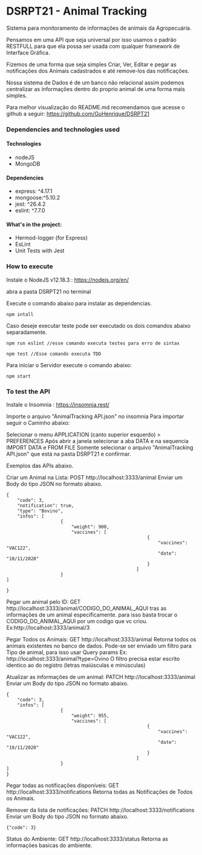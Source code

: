 # DSRPT21 - Animal Tracking

Sistema para monitoramento de informações de animais da Agropecuária.

Pensamos em uma API que seja universal por isso usamos o padrão RESTFULL para que ela possa ser usada com qualquer framework de Interface Gráfica.

Fizemos de uma forma que seja simples Criar, Ver, Editar e pegar as notificações dos Animais cadastrados e até remove-los das notificações.

Nossa sistema de Dados é de um banco não relacional assim podemos centralizar as informações dentro do proprio animal de uma forma mais simples.


Para melhor visualização do README.md recomendamos que acesse o github a seguir: https://github.com/GuHenrique/DSRPT21
### Dependencies and technologies used

#### Technologies
- nodeJS
- MongoDB

#### Dependencies
- express: ^4.17.1
- mongoose:^5.10.2
- jest: ^26.4.2
- eslint: ^7.7.0

#### What's in the project:
- Hermod-logger (for Express)
- EsLint
- Unit Tests with Jest




### How to execute

Instale o NodeJS v12.18.3 : https://nodejs.org/en/

abra a pasta DSRPT21 no terminal

Execute o comando abaixo para instalar as dependencias.
```
npm intall
```

Caso deseje executar teste pode ser executado os dois comandos abaixo separadamente.
```
npm run eslint //esse comando executa testes para erro de sintax

npm test //Esse comando executa TDD
```

Para iniciar o Servidor execute o comando abaixo:
 ```
 npm start
 ```


### To test the API

Instale o Insomnia : https://insomnia.rest/

Importe o arquivo "AnimalTracking API.json" no insomnia
Para importar seguir o Caminho abaixo:

Selecionar o menu APPLICATION (canto superior esquerdo) > PREFERENCES
Após abrir a janela selecionar a aba DATA e na sequencia IMPORT DATA e FROM FILE
Somente selecionar o arquivo "AnimalTracking API.json" que está na pasta DSRPT21 e confirmar.


Exemplos das APIs abaixo.


Criar um Animal na Lista: POST http://localhost:3333/animal
Enviar um Body do tipo JSON no formato abaixo.
```
{
	"code": 3,
	"notification": true,
	"type": "Bovino", 
	"infos": [
					{
						"weight": 900,
						"vaccines": [ 
													{
														"vaccines": "VAC122",
													 	"date": "10/11/2020"
													}
												]
					}
]
					 
} 
```

Pegar um animal pelo ID: GET http://localhost:3333/animal/CODIGO_DO_ANIMAL_AQUI
tras as informações de um animal especificamente.
para isso basta trocar o CODIGO_DO_ANIMAL_AQUI por um codigo que vc criou.
Ex:http://localhost:3333/animal/3

Pegar Todos os Animais: GET http://localhost:3333/animal
Retorna todos os animais existentes no banco de dados.
Pode-se ser enviado um filtro para Tipo de animal, para isso usar Query params
Ex: http://localhost:3333/animal?type=Ovino
O filtro precisa estar escrito identico ao do registro (letras maiúsculas e minúsculas) 

Atualizar as informações de um animal: PATCH http://localhost:3333/animal
Enviar um Body do tipo JSON no formato abaixo.
```
{
	"code": 3,
	"infos": [
					{
						"weight": 955,
						"vaccines": [ 
													{
														"vaccines": "VAC122",
													 	"date": "10/11/2020"
													}
												]
					}
]					 
} 
```


Pegar todas as notificações disponíveis: GET http://localhost:3333/notifications
Retorna todas as Notificações de Todos os Animais.

Remover da lista de notificações: PATCH http://localhost:3333/notifications
Enviar um Body do tipo JSON no formato abaixo.
```
{"code": 3}
```

Status do Ambiente: GET http://localhost:3333/status
Retorna as informações basicas do ambiente.